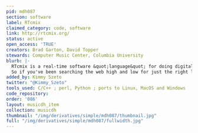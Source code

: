 ```yaml
---
pid: mdh087
section: software
label: RTcmix
claimed_category: code, software
link: http://rtcmix.org/
status: active
open_access: 'TRUE'
creators: Brad Garton, David Topper
stewards: Computer Music Center, Columbia University
blurb: |-
  RTcmix is a real-time software &quot;language&quot; for doing digital sound synthesis and signal-processing. It is written in C/C++, and is distributed open-source, free of charge. In certain respects, it is similar in function to other extant unit-generator-based software languages such as CSOUND, SuperCollider and (to a lesser extent) JSyn and Max/MSP -- they do share a common heritage, after all. There are some differences, however, between all these languages... and variety is of course the spice of life! <br>
  So if you've been searching the web high and low for just the right library of DSP functions to include in your latest &amp; greatest &quot;killer&quot; (or maybe &quot;peacefully coexisting&quot;?) app, then RTcmix may just be the Right Package for You.
added_by: Kimmy Szeto
twitter: "@Kimmy_Szeto"
tools_used: C/C++ ; perl, Python ; ports to Linux, MacOS and Windows
code_repository:
order: '086'
layout: musicdh_item
collection: musicdh
thumbnail: "/img/derivatives/simple/mdh087/thumbnail.jpg"
full: "/img/derivatives/simple/mdh087/fullwidth.jpg"
---
```

